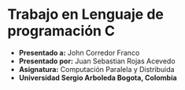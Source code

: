 # **Trabajo en Lenguaje de programación C**
- **Presentado a:** John Corredor Franco
- **Presentado por:** Juan Sebastian Rojas Acevedo
- **Asignatura:** Computación Paralela y Distribuida
- **Universidad Sergio Arboleda Bogota, Colombia**
